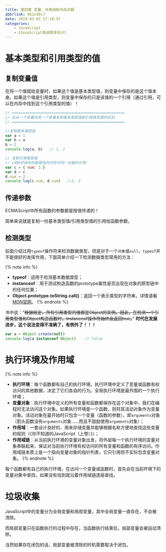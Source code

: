 ```yaml
---
title: 第四章 变量、作用域和内存问题
abbrlink: 9b1cd8c7
date: 2019-03-02 17:18:57
categories:
    - JavaScript
    - 《JavaScript高级程序设计》
---
```


# 基本类型和引用类型的值

## 复制变量值

在将一个值赋给变量时，如果这个值是基本类型值，则变量中保存的是这个值本身。如果这个值是引用类型，则变量中保存的只是该值的一个引用（通过引用，可以在内存中找到这个引用类型的值）！

```js
// ===================================================
// 在从一个变量向另一个变量复制基本类型值和引用类型值的区别
// ===================================================

//复制基本类型值
var a = 1
var b = a
b = 2
console.log(a, b)   // 1, 2

// 复制引用类型值
// c和d中保存的都是指向内存中同一对象的引用
var c = { num: 1 }
var d = c
d.num = 2
console.log(c.num, d.num)   //2, 2
```

## 传递参数

ECMAScript中所有函数的参数都是按值传递的！

简单来说就是复制一份基本类型值/引用类型值的引用给函数参数。

## 检测类型

前面介绍过用`typeof`操作符来检测数据类型，但是对于一个`对象`或`null`，`typeof`并不能很好的发挥作用，下面简单介绍一下检测数据类型常用的方法：

{% note info %}
- **typeof**：适用于检测基本数据类型；
- **instanceof**：用于测试构造函数的prototype属性是否出现在对象的原型链中的任何位置；
- **Object.prototype.toString.call()**：返回一个表示类型的字符串，详情请看[MDN官网](https://developer.mozilla.org/zh-CN/docs/Web/JavaScript/Reference/Global_Objects/Object/toString)。
{% endnote %}

书中说：“~~根据规定，所有引用类型的值都是Object的实例。因此，在检测一个引用类型值和Object构造函数时，instanceof操作符始终会返回true。~~”
**时代在发展进步，这个说法变得不准确了，有例外了！！！**

```js
var a = Object.create(null)
console.log(a instanceof Object)    // false
```

# 执行环境及作用域

{% note info %}
- **执行环境**：每个函数都有自己的执行环境，执行环境中定义了变量或函数有权访问的其他数据，决定了它们各自的行为。全局执行环境是最外围的一个执行环境；
- **变量对象**：执行环境中定义的所有变量和函数都保存在这个对象中，我们在编程时无法访问这个对象。如果执行环境是一个函数，则将其活动对象作为变量对象。活动对象在最开始时只包含一个变量（函数的参数），即`arguments`对象（箭头函数没有`arguments`对象......而且不鼓励使用`arguments`对象）；
- **作用域**：一套设计良好的、用来存储变量并能够根据名称方便地查找这些变量的规则（《你不知道的JavaScript（上卷）》）；
- **作用域链**：从当前执行环境的变量对象出发，将外层每一个执行环境的变量对象串联起来，保证对当前执行环境有权访问的所有变量和函数的有序访问。作用域链本质上是一个指向变量对象的指针列表，它只引用但不实际包含变量对象。
{% endnote %}

每个函数都有自己的执行环境，在访问一个变量或函数时，首先会在当前环境下的变量对象中查找，如果没有找到就沿着作用域链逐层查找。

# 垃圾收集

JavaScript中的变量分为全局变量和局部变量，其中全局变量一直存在，不会被清除。

而局部变量只在函数执行的过程中存在，当函数执行结束后，局部变量会被自动清除。

当然如果存在闭包的话，局部变量被清除的时机需要取决于闭包。